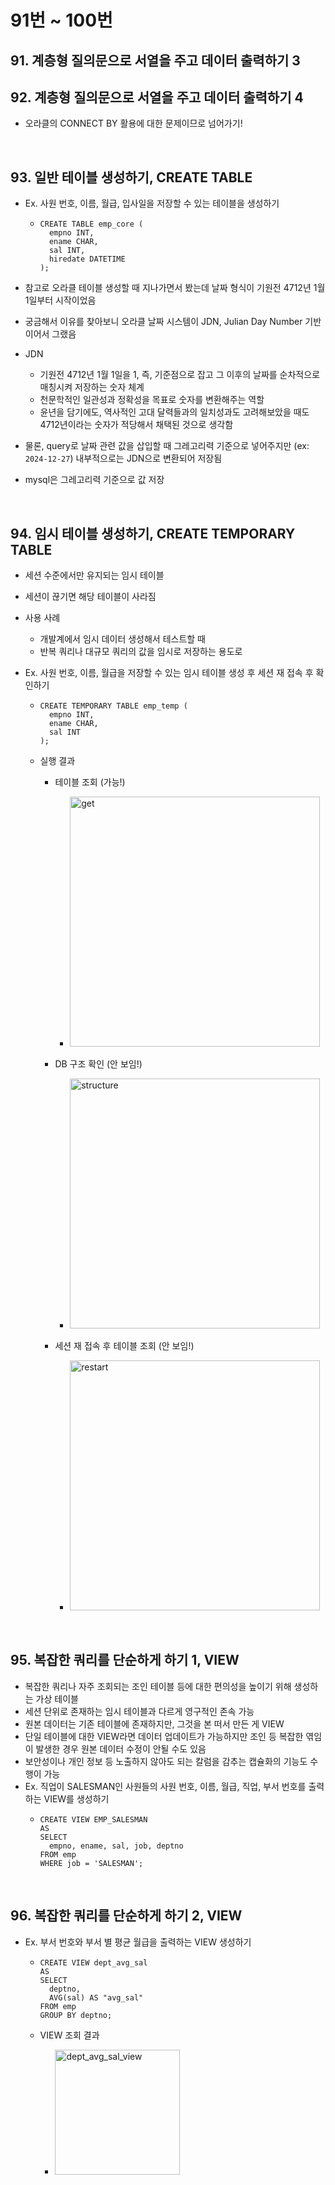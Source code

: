 # 91번 ~ 100번

## 91. 계층형 질의문으로 서열을 주고 데이터 출력하기 3

## 92. 계층형 질의문으로 서열을 주고 데이터 출력하기 4

- 오라클의 CONNECT BY 활용에 대한 문제이므로 넘어가기!

<br />

## 93. 일반 테이블 생성하기, CREATE TABLE

- Ex. 사원 번호, 이름, 월급, 입사일을 저장할 수 있는 테이블을 생성하기

  - ```mysql
    CREATE TABLE emp_core (
      empno INT,
      ename CHAR,
      sal INT,
      hiredate DATETIME
    );
    ```

- 참고로 오라클 테이블 생성할 때 지나가면서 봤는데 날짜 형식이 기원전 4712년 1월 1일부터 시작이었음
- 궁금해서 이유를 찾아보니 오라클 날짜 시스템이 JDN, Julian Day Number 기반이어서 그랬음
- JDN
  - 기원전 4712년 1월 1일을 1, 즉, 기준점으로 잡고 그 이후의 날짜를 순차적으로 매칭시켜 저장하는 숫자 체계
  - 천문학적인 일관성과 정확성을 목표로 숫자를 변환해주는 역할
  - 윤년을 담기에도, 역사적인 고대 달력들과의 일치성과도 고려해보았을 때도 4712년이라는 숫자가 적당해서 채택된 것으로 생각함
- 물론, query로 날짜 관련 값을 삽입할 때 그레고리력 기준으로 넣어주지만 (ex: `2024-12-27`) 내부적으로는 JDN으로 변환되어 저장됨
- mysql은 그레고리력 기준으로 값 저장

<br />

## 94. 임시 테이블 생성하기, CREATE TEMPORARY TABLE

- 세션 수준에서만 유지되는 임시 테이블
- 세션이 끊기면 해당 테이블이 사라짐
- 사용 사례

  - 개발계에서 임시 데이터 생성해서 테스트할 때
  - 반복 쿼리나 대규모 쿼리의 값을 임시로 저장하는 용도로

- Ex. 사원 번호, 이름, 월급을 저장할 수 있는 임시 테이블 생성 후 세션 재 접속 후 확인하기

  - ```mysql
    CREATE TEMPORARY TABLE emp_temp (
      empno INT,
      ename CHAR,
      sal INT
    );
    ```

  - 실행 결과

    - 테이블 조회 (가능!)

      - <img width="400" alt="get" src="https://github.com/user-attachments/assets/f1ef8546-7c07-4144-b7d9-abe442eb3c8a" />

    - DB 구조 확인 (안 보임!)

      - <img width="400" alt="structure" src="https://github.com/user-attachments/assets/7725e5f9-edc6-47c2-b3e8-2d11a89a62ba" />

    - 세션 재 접속 후 테이블 조회 (안 보임!)
      - <img width="400" alt="restart" src="https://github.com/user-attachments/assets/0a7aeb8f-c3f6-427a-b700-f4ba2fe56a21" />

<br />

## 95. 복잡한 쿼리를 단순하게 하기 1, VIEW

- 복잡한 쿼리나 자주 조회되는 조인 테이블 등에 대한 편의성을 높이기 위해 생성하는 가상 테이블
- 세션 단위로 존재하는 임시 테이블과 다르게 영구적인 존속 가능
- 원본 데이터는 기존 테이블에 존재하지만, 그것을 본 떠서 만든 게 VIEW
- 단일 테이블에 대한 VIEW라면 데이터 업데이트가 가능하지만 조인 등 복잡한 엮임이 발생한 경우 원본 데이터 수정이 안될 수도 있음
- 보안성이나 개인 정보 등 노출하지 않아도 되는 칼럼을 감추는 캡슐화의 기능도 수행이 가능
- Ex. 직업이 SALESMAN인 사원들의 사원 번호, 이름, 월급, 직업, 부서 번호를 출력하는 VIEW를 생성하기
  - ```mysql
    CREATE VIEW EMP_SALESMAN
    AS
    SELECT
      empno, ename, sal, job, deptno
    FROM emp
    WHERE job = 'SALESMAN';
    ```

<br />

## 96. 복잡한 쿼리를 단순하게 하기 2, VIEW

- Ex. 부서 번호와 부서 별 평균 월급을 출력하는 VIEW 생성하기

  - ```mysql
    CREATE VIEW dept_avg_sal
    AS
    SELECT
      deptno,
      AVG(sal) AS "avg_sal"
    FROM emp
    GROUP BY deptno;
    ```

  - VIEW 조회 결과
    - <img width="200" alt="dept_avg_sal_view" src="https://github.com/user-attachments/assets/d7164661-b0d8-409f-bf88-605f78ea090f" />


<br />
